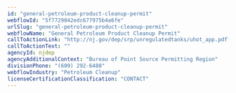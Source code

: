```yaml
---
id: "general-petroleum-product-cleanup-permit"
webflowId: "5f7729042edc677975b4a6fe"
urlSlug: "general-petroleum-product-cleanup-permit"
webflowName: "General Petroleum Product Cleanup Permit"
callToActionLink: "http://nj.gov/dep/srp/unregulatedtanks/uhot_app.pdf?version_1_5"
callToActionText: ""
agencyId: njdep
agencyAdditionalContext: "Bureau of Point Source Permitting Region"
divisionPhone: "(609) 292-6480"
webflowIndustry: "Petroleum Cleanup"
licenseCertificationClassification: "CONTACT"
---
```

